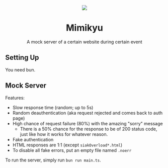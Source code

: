<div align="center">
  <img src="https://static1.e926.net/data/81/31/8131c12dafa8c460bb748e35573a26fe.png" />
  <h1 align="center">Mimikyu</h1>
  <p align="center">A mock server of a certain website during certain event</p>
</div>

## Setting Up

You need bun.

## Mock Server

Features:

- Slow response time (random; up to 5s)
- Random deauthentication (aka request rejected and comes back to auth page)
- High chance of request failure (80%) with the amazing "sorry" message
  - There is a 50% chance for the response to be of 200 status code, just like how it works for whatever reason.
- Fake authentication
- HTML responses are 1:1 (except `siakOverload*.html`)
- To disable all fake errors, put an empty file named `.noerr`

To run the server, simply run `bun run main.ts`.
